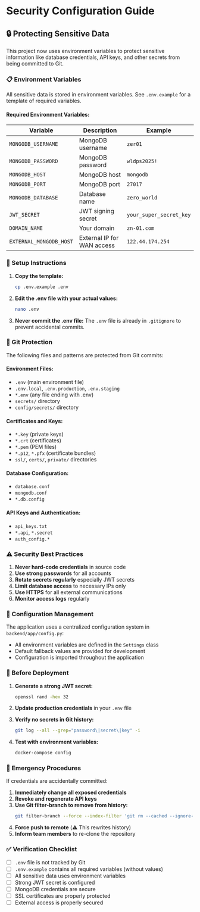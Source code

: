 # Security Configuration Guide

## 🔒 Protecting Sensitive Data

This project now uses environment variables to protect sensitive information like database credentials, API keys, and other secrets from being committed to Git.

### 📋 Environment Variables

All sensitive data is stored in environment variables. See `.env.example` for a template of required variables.

#### Required Environment Variables:

| Variable | Description | Example |
|----------|-------------|---------|
| `MONGODB_USERNAME` | MongoDB username | `zer01` |
| `MONGODB_PASSWORD` | MongoDB password | `wldps2025!` |
| `MONGODB_HOST` | MongoDB host | `mongodb` |
| `MONGODB_PORT` | MongoDB port | `27017` |
| `MONGODB_DATABASE` | Database name | `zero_world` |
| `JWT_SECRET` | JWT signing secret | `your_super_secret_key` |
| `DOMAIN_NAME` | Your domain | `zn-01.com` |
| `EXTERNAL_MONGODB_HOST` | External IP for WAN access | `122.44.174.254` |

### 🚀 Setup Instructions

1. **Copy the template:**
   ```bash
   cp .env.example .env
   ```

2. **Edit the .env file with your actual values:**
   ```bash
   nano .env
   ```

3. **Never commit the .env file:**
   The `.env` file is already in `.gitignore` to prevent accidental commits.

### 🔐 Git Protection

The following files and patterns are protected from Git commits:

#### Environment Files:
- `.env` (main environment file)
- `.env.local`, `.env.production`, `.env.staging`
- `*.env` (any file ending with .env)
- `secrets/` directory
- `config/secrets/` directory

#### Certificates and Keys:
- `*.key` (private keys)
- `*.crt` (certificates)
- `*.pem` (PEM files)
- `*.p12`, `*.pfx` (certificate bundles)
- `ssl/`, `certs/`, `private/` directories

#### Database Configuration:
- `database.conf`
- `mongodb.conf`
- `*.db.config`

#### API Keys and Authentication:
- `api_keys.txt`
- `*.api`, `*.secret`
- `auth_config.*`

### ⚠️ Security Best Practices

1. **Never hard-code credentials** in source code
2. **Use strong passwords** for all accounts
3. **Rotate secrets regularly** especially JWT secrets
4. **Limit database access** to necessary IPs only
5. **Use HTTPS** for all external communications
6. **Monitor access logs** regularly

### 🔧 Configuration Management

The application uses a centralized configuration system in `backend/app/config.py`:

- All environment variables are defined in the `Settings` class
- Default fallback values are provided for development
- Configuration is imported throughout the application

### 📝 Before Deployment

1. **Generate a strong JWT secret:**
   ```bash
   openssl rand -hex 32
   ```

2. **Update production credentials** in your `.env` file

3. **Verify no secrets in Git history:**
   ```bash
   git log --all --grep="password\|secret\|key" -i
   ```

4. **Test with environment variables:**
   ```bash
   docker-compose config
   ```

### 🚨 Emergency Procedures

If credentials are accidentally committed:

1. **Immediately change all exposed credentials**
2. **Revoke and regenerate API keys**
3. **Use Git filter-branch to remove from history:**
   ```bash
   git filter-branch --force --index-filter 'git rm --cached --ignore-unmatch .env' --prune-empty --tag-name-filter cat -- --all
   ```
4. **Force push to remote** (⚠️ This rewrites history)
5. **Inform team members** to re-clone the repository

### ✅ Verification Checklist

- [ ] `.env` file is not tracked by Git
- [ ] `.env.example` contains all required variables (without values)
- [ ] All sensitive data uses environment variables
- [ ] Strong JWT secret is configured
- [ ] MongoDB credentials are secure
- [ ] SSL certificates are properly protected
- [ ] External access is properly secured